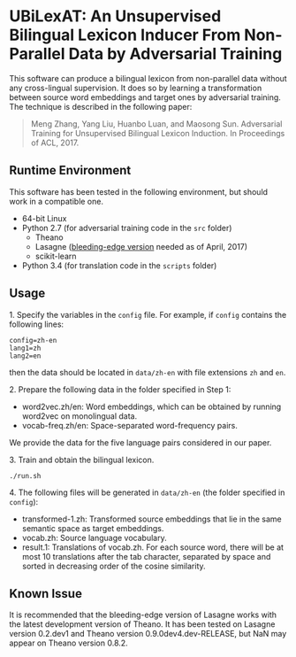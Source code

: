 # UBiLexAT: An Unsupervised Bilingual Lexicon Inducer From Non-Parallel Data by Adversarial Training #

This software can produce a bilingual lexicon from non-parallel data without any cross-lingual supervision. It does so by learning a transformation between source word embeddings and target ones by adversarial training. The technique is described in the following paper:

> Meng Zhang, Yang Liu, Huanbo Luan, and Maosong Sun. Adversarial Training for Unsupervised Bilingual Lexicon Induction. In Proceedings of ACL, 2017.

## Runtime Environment ##

This software has been tested in the following environment, but should work in a compatible one.

- 64-bit Linux
- Python 2.7 (for adversarial training code in the `src` folder)
	- Theano
	- Lasagne ([bleeding-edge version](http://lasagne.readthedocs.io/en/latest/user/installation.html#bleeding-edge-version) needed as of April, 2017)
	- scikit-learn
- Python 3.4 (for translation code in the `scripts` folder)

## Usage ##

1\. Specify the variables in the `config` file. For example, if `config` contains the following lines:

	config=zh-en
	lang1=zh
	lang2=en

then the data should be located in `data/zh-en` with file extensions `zh` and `en`.

2\. Prepare the following data in the folder specified in Step 1:

- word2vec.zh/en: Word embeddings, which can be obtained by running word2vec on monolingual data.
- vocab-freq.zh/en: Space-separated word-frequency pairs.

We provide the data for the five language pairs considered in our paper.

3\. Train and obtain the bilingual lexicon.

`./run.sh`

4\. The following files will be generated in `data/zh-en` (the folder specified in `config`):

- transformed-1.zh: Transformed source embeddings that lie in the same semantic space as target embeddings.
- vocab.zh: Source language vocabulary.
- result.1: Translations of vocab.zh. For each source word, there will be at most 10 translations after the tab character, separated by space and sorted in decreasing order of the cosine similarity.

## Known Issue ##

It is recommended that the bleeding-edge version of Lasagne works with the latest development version of Theano. It has been tested on Lasagne version 0.2.dev1 and Theano version 0.9.0dev4.dev-RELEASE, but NaN may appear on Theano version 0.8.2.